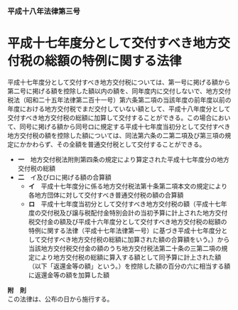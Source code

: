 ### 平成十八年法律第三号  
# 平成十七年度分として交付すべき地方交付税の総額の特例に関する法律  
  
平成十七年度分として交付すべき地方交付税については、第一号に掲げる額から第二号に掲げる額を控除した額以内の額を、同年度内に交付しないで、地方交付税法（昭和二十五年法律第二百十一号）第六条第二項の当該年度の前年度以前の年度における地方交付税でまだ交付していない額として、平成十八年度分として交付すべき地方交付税の総額に加算して交付することができる。この場合において、同号に掲げる額から同号ロに規定する平成十七年度当初分として交付すべき地方交付税の額を控除した額については、同法第六条の二第二項及び第三項の規定にかかわらず、その全額を普通交付税として交付することができる。  
* **一**　地方交付税法附則第四条の規定により算定された平成十七年度分の地方交付税の総額  
* **二**　イ及びロに掲げる額の合算額  
	* **イ**　平成十七年度分に係る地方交付税法第十条第二項本文の規定により各地方団体に対して交付すべき普通交付税の額の合算額  
	* **ロ**　平成十七年度当初分として交付すべき地方交付税の額（平成十七年度の交付税及び譲与税配付金特別会計の当初予算に計上された地方交付税交付金の額及び平成十六年度分として交付すべき地方交付税の総額の特例に関する法律（平成十七年法律第一号）に基づき平成十七年度分として交付すべき地方交付税の総額に加算された額の合算額をいう。）から当該地方交付税交付金の額のうち地方交付税法第二十条の三第二項の規定により地方交付税の総額に算入する額として同予算に計上された額（以下「返還金等の額」という。）を控除した額の百分の六に相当する額に返還金等の額を加算した額  
  
**附　則**  
この法律は、公布の日から施行する。  
  
